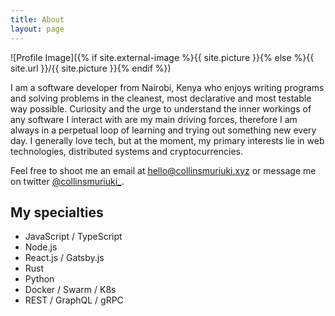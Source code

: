 ```yaml
---
title: About
layout: page
---
```


![Profile Image]({% if site.external-image %}{{ site.picture }}{% else %}{{ site.url }}/{{ site.picture }}{% endif %})

<p>
 I am a software developer from Nairobi, Kenya who enjoys writing programs and solving problems in the cleanest, most declarative and most testable way possible. Curiosity and the urge to understand the inner workings of any software I interact with are my main driving forces, therefore I am always in a perpetual loop of learning and trying out something new every day. I generally love tech, but at the moment, my primary interests lie in web technologies, distributed systems and cryptocurrencies.
</p>

<p>
	Feel free to shoot me an email at <a href="mailto:hello@collinsmuriuki.xyz">hello@collinsmuriuki.xyz</a> or message me on twitter <a href="https://twitter.com/collinsmuriuki_">@collinsmuriuki_</a>.
<p/>

<!-- <p>
On the side, I am an avid gamer with PC being my platform of choice, first person shooters and role playing games are my cup of tea. Other activities I engage in during my free time are cycling, indoor rock climbing, reading fictional/ non-fictional books and learning foreign languages.
</p> -->

<h2>My specialties</h2>

<ul class="skill-list">
	<li>JavaScript / TypeScript</li>
	<li>Node.js</li>
	<li>React.js / Gatsby.js</li>
	<li>Rust</li>
	<li>Python</li>
	<li>Docker / Swarm / K8s</li>
	<li>REST / GraphQL / gRPC</li>
	<!-- <li>PostgreSQL / MySQL / Redis</li> -->
</ul>

<!-- <h2>Projects</h2>

<ul>
	<li><a href="https://github.com/">Lorem Lorem</a></li>
	<li><a href="https://github.com/">Ipsum Dolor</a></li>
	<li><a href="https://github.com/">Dolor Lorem</a></li>
</ul> -->
